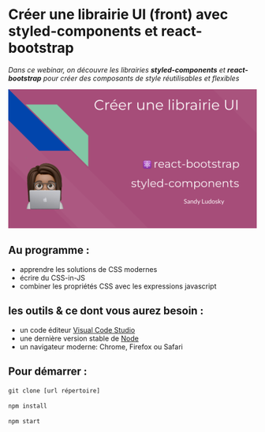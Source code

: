 # Créer une librairie UI (front) avec styled-components et react-bootstrap


*Dans ce webinar, on découvre les librairies **styled-components** et **react-bootstrap** pour créer des composants de style réutilisables et flexibles* 

![Presentation webinar](preview.png "Presentation webinar")

## Au programme :
- apprendre les solutions de CSS modernes
- écrire du CSS-in-JS
- combiner les propriétés CSS avec les expressions javascript


## les outils & ce dont vous aurez besoin : 
- un code éditeur [Visual Code Studio](https://code.visualstudio.com/) 
- une dernière version stable de [Node](https://nodejs.org/en/)
- un navigateur moderne: Chrome, Firefox ou Safari

## Pour démarrer :

`git clone [url répertoire]`

`npm install`

`npm start`